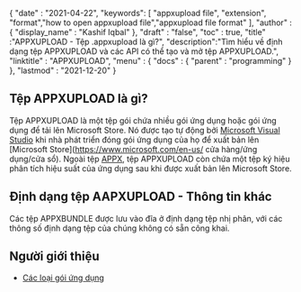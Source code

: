 {
  "date" : "2021-04-22",
  "keywords": [ "appxupload file", "extension", "format","how to open appxupload file","appxupload file format" ],
  "author" : {
    "display_name" : "Kashif Iqbal"
},
  "draft" : "false",
  "toc" : true,
  "title" :"APPXUPLOAD - Tệp .appxupload là gì?",
  "description":"Tìm hiểu về định dạng tệp APPXUPLOAD và các API có thể tạo và mở tệp APPXUPLOAD.",
  "linktitle" : "APPXUPLOAD",
  "menu" : {
    "docs" : {
      "parent" : "programming"
}
},
  "lastmod" : "2021-12-20"
}

## Tệp APPXUPLOAD là gì?

Tệp APPXUPLOAD là một tệp gói chứa nhiều gói ứng dụng hoặc gói ứng dụng để tải lên Microsoft Store. Nó được tạo tự động bởi [Microsoft Visual Studio](https://visualstudio.microsoft.com/) khi nhà phát triển đóng gói ứng dụng của họ để xuất bản lên [Microsoft Store](https://www.microsoft.com/en-us/ cửa hàng/ứng dụng/cửa sổ). Ngoài tệp [APPX](/vi/programming/appx/), tệp APPXUPLOAD còn chứa một tệp ký hiệu phân tích hiệu suất của ứng dụng sau khi được xuất bản lên Microsoft Store.

## Định dạng tệp AAPXUPLOAD - Thông tin khác

Các tệp APPXBUNDLE được lưu vào đĩa ở định dạng tệp nhị phân, với các thông số định dạng tệp của chúng không có sẵn công khai.

## Người giới thiệu

* [Các loại gói ứng dụng](https://learn.microsoft.com/en-us/windows/msix/package/packaging-uwp-apps)

